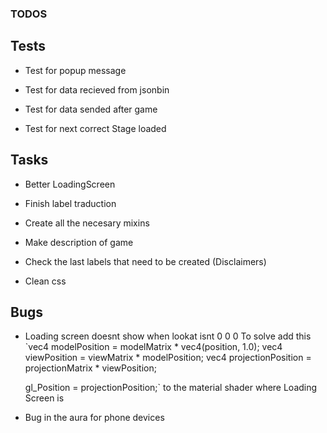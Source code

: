 ### TODOS

## Tests

- Test for popup message

- Test for data recieved from jsonbin

- Test for data sended after game

- Test for next correct Stage loaded

## Tasks

- Better LoadingScreen

- Finish label traduction

- Create all the necesary mixins

- Make description of game

- Check the last labels that need to be created (Disclaimers)

- Clean css

## Bugs

- Loading screen doesnt show when lookat isnt 0 0 0
  To solve add this
  `vec4 modelPosition = modelMatrix * vec4(position, 1.0);
    vec4 viewPosition = viewMatrix * modelPosition;
    vec4 projectionPosition = projectionMatrix * viewPosition;

    gl_Position = projectionPosition;`
  to the material shader where Loading Screen is

- Bug in the aura for phone devices